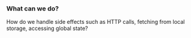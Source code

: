 ### What can we do?

How do we handle side effects such as HTTP calls, fetching from local storage, accessing global state?